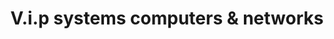 ---
title: "V.i.p systems computers & networks"
url: /san-andres-cholula/v-i-p-systems-computers-und-networks/
shop: Computer
---